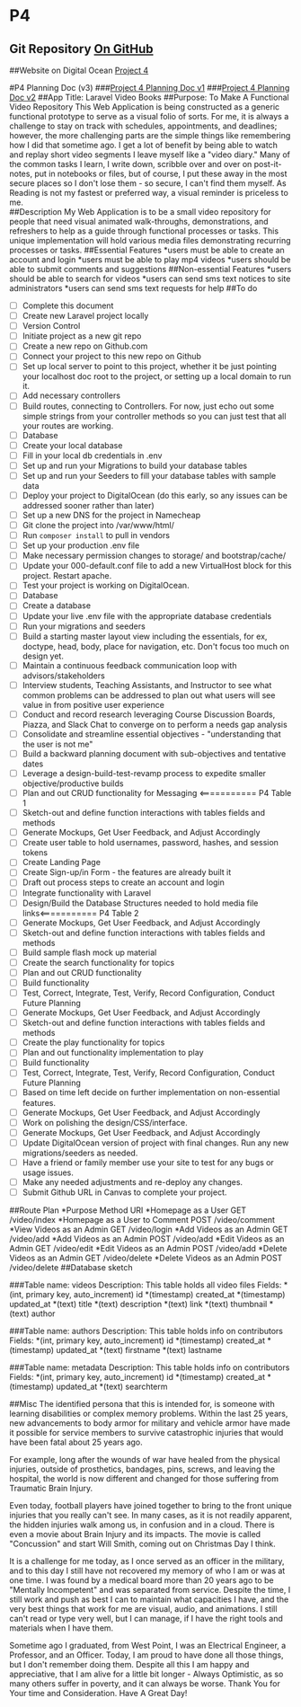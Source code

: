 # P4 
## Git Repository [On GitHub](http://github.com/jpedroza/laravelvideobooks.aacax.net.git)
##Website on Digital Ocean [Project 4](http://laravelvideobooks.aacax.net)

#P4 Planning Doc (v3)
###[Project 4 Planning Doc v1](http://laravelvideobooks.aacax.net/pd1.doc)
###[Project 4 Planning Doc v2](http://laravelvideobooks.aacax.net/pd2.doc)
##App Title: Laravel Video Books 
##Purpose: To Make A Functional Video Repository
This Web Application is being constructed as a generic functional prototype to serve as a visual folio of sorts. 
For me, it is always a challenge to stay on track with schedules, appointments, and deadlines; 
however, the more challenging parts are the simple things like remembering how I did that sometime ago. 
I get a lot of benefit by being able to watch and replay short video segments I leave myself like a "video diary." 
Many of the common tasks I learn, I write down, scribble over and over on post-it-notes, put in notebooks or files, 
but of course, I put these away in the most secure places so I don't lose them - so secure, I can't find them myself. 
As Reading is not my fastest or preferred way, a visual reminder is priceless to me.     
##Description
My Web Application is to be a small video repository for people that need visual animated walk-throughs, demonstrations, and refreshers to help as a guide through functional processes or tasks. 
This unique implementation will hold various media files demonstrating recurring processes or tasks.
##Essential Features
*users must be able to create an account and login
*users must be able to play mp4 videos
*users should be able to submit comments and suggestions
##Non-essential Features
*users should be able to search for videos
*users can send sms text notices to site administrators
*users can send sms text requests for help
##To do
-[ ] Complete this document 
-[ ] Create new Laravel project locally
-[ ] Version Control
-[ ] Initiate project as a new git repo
-[ ] Create a new repo on Github.com
-[ ] Connect your project to this new repo on Github
-[ ] Set up local server to point to this project, whether it be just pointing your localhost doc root to the project, or setting up a local domain to run it.
-[ ] Add necessary controllers
-[ ] Build routes, connecting to Controllers. For now, just echo out some simple strings from your controller methods so you can just test that all your routes are working.
-[ ] Database
-[ ] Create your local database
-[ ] Fill in your local db credentials in .env
-[ ] Set up and run your Migrations to build your database tables
-[ ] Set up and run your Seeders to fill your database tables with sample data
-[ ] Deploy your project to DigitalOcean (do this early, so any issues can be addressed sooner rather than later)
-[ ] Set up a new DNS for the project in Namecheap
-[ ] Git clone the project into /var/www/html/
-[ ] Run `composer install` to pull in vendors
-[ ] Set up your production .env file
-[ ] Make necessary permission changes to storage/ and bootstrap/cache/
-[ ] Update your 000-default.conf file to add a new VirtualHost block for this project. Restart apache.
-[ ] Test your project is working on DigitalOcean.
-[ ] Database
-[ ] Create a database
-[ ] Update your live .env file with the appropriate database credentials
-[ ] Run your migrations and seeders
-[ ] Build a starting master layout view including the essentials, for ex, doctype, head, body, place for navigation, etc. Don't focus too much on design yet.
-[ ] Maintain a continuous feedback communication loop with advisors/stakeholders
-[ ] Interview students, Teaching Assistants, and Instructor to see what common problems can be addressed to plan out what users will see value in from positive user experience
-[ ] Conduct and record research leveraging Course Discussion Boards, Piazza, and Slack Chat to converge on to perform a needs gap analysis
-[ ] Consolidate and streamline essential objectives - "understanding that the user is not me"
-[ ] Build a backward planning document with sub-objectives and tentative dates 
-[ ] Leverage a design-build-test-revamp process to expedite smaller objective/productive builds
-[ ] Plan and out CRUD functionality for Messaging <=========== P4 Table 1
-[ ] Sketch-out and define function interactions with tables fields and methods
-[ ] Generate Mockups, Get User Feedback, and Adjust Accordingly
-[ ] Create user table to hold usernames, password, hashes, and session tokens
-[ ] Create Landing Page
-[ ] Create Sign-up/in Form - the features are already built it
-[ ] Draft out process steps to create an account and login
-[ ] Integrate functionality with Laravel
-[ ] Design/Build the Database Structures needed to hold media file links<=========== P4 Table 2
-[ ] Generate Mockups, Get User Feedback, and Adjust Accordingly
-[ ] Sketch-out and define function interactions with tables fields and methods
-[ ] Build sample flash mock up material
-[ ] Create the search functionality for topics
-[ ] Plan and out CRUD functionality
-[ ] Build functionality
-[ ] Test, Correct, Integrate, Test, Verify, Record Configuration, Conduct Future Planning
-[ ] Generate Mockups, Get User Feedback, and Adjust Accordingly
-[ ] Sketch-out and define function interactions with tables fields and methods
-[ ] Create the play functionality for topics
-[ ] Plan and out functionality implementation to play
-[ ] Build functionality
-[ ] Test, Correct, Integrate, Test, Verify, Record Configuration, Conduct Future Planning
-[ ] Based on time left decide on further implementation on non-essential features. 
-[ ] Generate Mockups, Get User Feedback, and Adjust Accordingly
-[ ] Work on polishing the design/CSS/interface. 
-[ ] Generate Mockups, Get User Feedback, and Adjust Accordingly
-[ ] Update DigitalOcean version of project with final changes. Run any new migrations/seeders as needed.
-[ ] Have a friend or family member use your site to test for any bugs or usage issues.
-[ ] Make any needed adjustments and re-deploy any changes.
-[ ] Submit Github URL in Canvas to complete your project.

##Route Plan
*Purpose	Method	URI
*Homepage as a User	GET	/video/index
*Homepage as a User to Comment	POST	/video/comment
*View Videos as an Admin	GET	/video/login
*Add Videos as an Admin	GET	/video/add
*Add Videos as an Admin	POST	/video/add
*Edit Videos as an Admin	GET	/video/edit
*Edit Videos as an Admin	POST	/video/add
*Delete Videos as an Admin	GET	/video/delete
*Delete Videos as an Admin	POST	/video/delete
##Database sketch

###Table name: videos
Description: This table holds all video files 
Fields:
*(int, primary key, auto_increment) id
*(timestamp) created_at
*(timestamp) updated_at 
*(text) title
*(text) description
*(text) link
*(text) thumbnail
*(text) author

###Table name: authors
Description: This table holds info on contributors
Fields:
*(int, primary key, auto_increment) id
*(timestamp) created_at
*(timestamp) updated_at 
*(text) firstname
*(text) lastname

###Table name: metadata
Description: This table holds info on contributors
Fields:
*(int, primary key, auto_increment) id
*(timestamp) created_at
*(timestamp) updated_at 
*(text) searchterm

##Misc
The identified persona that this is intended for, is someone with learning disabilities or complex memory problems. Within the last 25 years, new advancements to body armor for military and vehicle armor have made it possible for service members to survive catastrophic injuries that would have been fatal about 25 years ago.

For example, long after the wounds of war have healed from the physical injuries, outside of prosthetics, bandages, pins, screws, and leaving the hospital, the world is now different and changed for those suffering from Traumatic Brain Injury.

Even today, football players have joined together to bring to the front unique injuries that you really can't see. In many cases, as it is not readily apparent, the hidden injuries walk among us, in confusion and in a cloud. There is even a movie about Brain Injury and its impacts. The movie is called "Concussion" and start Will Smith, coming out on Christmas Day I think. 

It is a challenge for me today, as I once served as an officer in the military, and to this day I still have not recovered my memory of who I am or was at one time. I was found by a medical board more than 20 years ago to be "Mentally Incompetent" and was separated from service. Despite the time, I still work and push as best I can to maintain what capacities I have, and the very best things that work for me are visual, audio, and animations. I still can't read or type very well, but I can manage, if I have the right tools and materials when I have them.

Sometime ago I graduated, from West Point, I was an Electrical Engineer, a Professor, and an Officer. Today, I am proud to have done all those things, but I don't remember doing them. Despite all this I am happy and appreciative, that I am alive for a little bit longer - Always Optimistic, as so many others suffer in poverty, and it can always be worse. Thank You for Your time and Consideration. Have A Great Day! 

